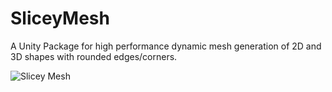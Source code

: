 # SliceyMesh
A Unity Package for high performance dynamic mesh generation of 2D and 3D shapes with rounded edges/corners.

![Slicey Mesh](Docs/sliceymesh.gif?raw=true "Slicey Mesh")
